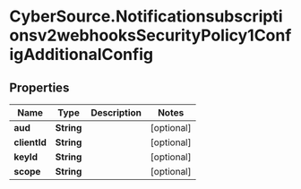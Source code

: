 # CyberSource.Notificationsubscriptionsv2webhooksSecurityPolicy1ConfigAdditionalConfig

## Properties
Name | Type | Description | Notes
------------ | ------------- | ------------- | -------------
**aud** | **String** |  | [optional] 
**clientId** | **String** |  | [optional] 
**keyId** | **String** |  | [optional] 
**scope** | **String** |  | [optional] 


